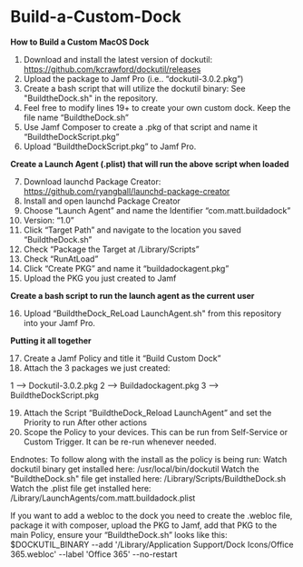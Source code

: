 # Build-a-Custom-Dock

**How to Build a Custom MacOS Dock**

1.	Download and install the latest version of dockutil: https://github.com/kcrawford/dockutil/releases
2.	Upload the package to Jamf Pro (i.e.. “dockutil-3.0.2.pkg”)
3.	Create a bash script that will utilize the dockutil binary: See "BuildtheDock.sh" in the repository.
4.	Feel free to modify lines 19+ to create your own custom dock. Keep the file name “BuildtheDock.sh”
6.	Use Jamf Composer to create a .pkg of that script and name it “BuildtheDockScript.pkg”
7.	Upload “BuildtheDockScript.pkg” to Jamf Pro.

**Create a Launch Agent (.plist) that will run the above script when loaded**

7.	Download launchd Package Creator: https://github.com/ryangball/launchd-package-creator
8.	Install and open launchd Package Creator
9.	Choose “Launch Agent” and name the Identifier “com.matt.buildadock”
10.	Version: “1.0”
11.	Click “Target Path” and navigate to the location you saved “BuildtheDock.sh”
12.	Check “Package the Target at /Library/Scripts”
13.	Check “RunAtLoad”
14.	Click “Create PKG” and name it “buildadockagent.pkg”
15.	Upload the PKG you just created to Jamf

**Create a bash script to run the launch agent as the current user**

16.	Upload “BuildtheDock_ReLoad LaunchAgent.sh" from this repository into your Jamf Pro.

**Putting it all together**

17.	Create a Jamf Policy and title it “Build Custom Dock”
18.	Attach the 3 packages we just created:

1 -->	Dockutil-3.0.2.pkg
2 -->	Buildadockagent.pkg
3 -->	BuildtheDockScript.pkg

19.	Attach the Script “BuildtheDock_Reload LaunchAgent” and set the Priority to run After other actions
20.	Scope the Policy to your devices. This can be run from Self-Service or Custom Trigger. It can be re-run whenever needed.

Endnotes:
To follow along with the install as the policy is being run:
Watch dockutil binary get installed here: /usr/local/bin/dockutil
Watch the "BuildtheDock.sh" file get installed here: /Library/Scripts/BuildtheDock.sh
Watch the  .plist file get installed here: /Library/LaunchAgents/com.matt.buildadock.plist

If you want to add a webloc to the dock you need to create the .webloc file, package it with composer, upload the PKG to Jamf, add that PKG to the main Policy, ensure your  “BuildtheDock.sh” looks like this: 
$DOCKUTIL_BINARY --add '/Library/Application Support/Dock Icons/Office 365.webloc' --label 'Office 365' --no-restart




